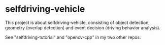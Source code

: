 # selfdriving-vehicle
This project is about selfdriving-vehicle, consisting of object detection, geometry (overlap detection) and event decision (driving behavior analysis).

See "selfdriving-tutorial" and "opencv-cpp" in my two other repos.
